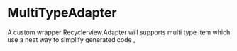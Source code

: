 # MultiTypeAdapter
A  custom wrapper Recyclerview.Adapter  will supports multi type item which use a neat way to simplify generated code ,  
